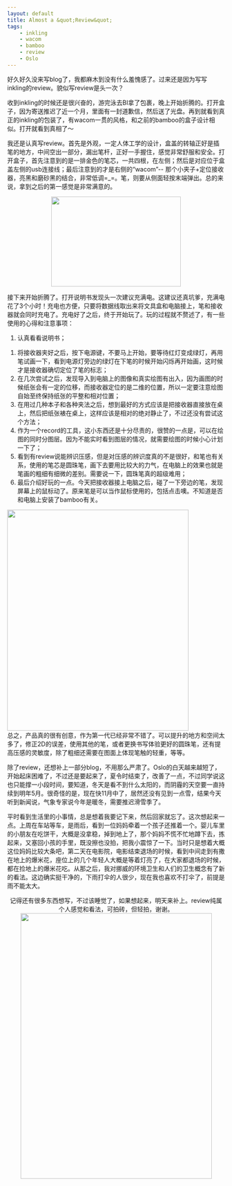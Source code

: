 ```yaml
---
layout: default
title: Almost a &quot;Review&quot;
tags:
    - inkling
    - wacom
    - bamboo
    - review
    - Oslo
---
```


好久好久没来写blog了，我都麻木到没有什么羞愧感了。过来还是因为写写inkling的review。貌似写review是头一次？

收到inkling的时候还是很兴奋的，游完泳去BI拿了包裹，晚上开始折腾的。打开盒子，因为寄送推迟了近一个月，里面有一封道歉信，然后送了光盘。再到就看到真正的inkling的包装了，有wacom一贯的风格，和之前的bamboo的盒子设计相似。打开就看到真相了～

我还是认真写review。首先是外观，一定人体工学的设计，盒盖的转轴正好是插笔的地方，中间空出一部分，漏出笔杆，正好一手握住，感觉非常舒服和安全。打开盒子，首先注意到的是一排金色的笔芯，一共四根，在左侧；然后是对应位于盒盖左侧的usb连接线；最后注意到的才是右侧的“wacom”-- 那个小夹子+定位接收器，亮黑和磨砂黑的结合，非常低调=_=。笔，则要从侧面轻按末端弹出。总的来说，拿到之后的第一感觉是非常满意的。
<p style="text-align:center;"><a href="http://windsdiary.files.wordpress.com/2011/11/dscf98171.jpg"><img class="aligncenter size-medium wp-image-63" title="inkling inside" src="http://windsdiary.files.wordpress.com/2011/11/dscf98171.jpg?w=300" alt="" width="300" height="208" /></a></p>
接下来开始折腾了。打开说明书发现头一次建议充满电。这建议还真坑爹，充满电花了3个小时！充电也方便，只要将数据线取出来将文具盒和电脑接上，笔和接收器就会同时充电了。充电好了之后，终于开始玩了。玩的过程就不赘述了，有一些使用的心得和注意事项：

1. 认真看看说明书；
<ol>
	<li>将接收器夹好之后，按下电源键，不要马上开始，要等待红灯变成绿灯，再用笔试画一下，看到电源灯旁边的绿灯在下笔的时候开始闪烁再开始画，这时候才是接收器确切定位了笔的标志；</li>
	<li>在几次尝试之后，发现导入到电脑上的图像和真实绘图有出入，因为画图的时候纸张会有一定的位移，而接收器定位的是二维的位置，所以一定要注意绘图自始至终保持纸张的平整和相对位置；</li>
	<li>在用过几种本子和各种夹法之后，想到最好的方式应该是把接收器直接放在桌上，然后把纸张裱在桌上，这样应该是相对的绝对静止了，不过还没有尝试这个方法；</li>
	<li>作为一个record的工具，这小东西还是十分尽责的，很赞的一点是，可以在绘图的同时分图层。因为不能实时看到图层的情况，就需要绘图的时候小心计划一下了；</li>
	<li>看到有review说能辨识压感，但是对压感的辨识度真的不是很好，和笔也有关系，使用的笔芯是圆珠笔，画下去要用比较大的力气，在电脑上的效果也就是笔画的粗细有细微的差别。需要说一下，圆珠笔真的超级难用；</li>
	<li>最后介绍好玩的一点。今天把接收器接上电脑之后，碰了一下旁边的笔，发现屏幕上的鼠标动了。原来笔是可以当作鼠标使用的，包括点击噢。不知道是否和电脑上安装了bamboo有关。</li>
</ol>
<div><a href="http://windsdiary.files.wordpress.com/2011/11/compare1.jpg"><img class="aligncenter size-large wp-image-65" title="compare" src="http://windsdiary.files.wordpress.com/2011/11/compare1.jpg?w=841" alt="" width="420" height="511" /></a></div>
总之，产品真的很有创意，作为第一代已经非常不错了。可以提升的地方和空间太多了，修正2D的误差，使用其他的笔，或者更换书写体验更好的圆珠笔，还有提高压感的灵敏度，除了粗细还需要在图面上体现笔触的轻重，等等。

除了review，还想补上一部分blog，不用那么严肃了。Oslo的白天越来越短了，开始起床困难了，不过还是要起来了，夏令时结束了，改善了一点，不过同学说这也只能撑一小段时间，要知道，冬天是看不到什么太阳的，而阴霾的天空要一直持续到明年5月。很奇怪的是，现在快11月中了，居然还没有见到一点雪，结果今天听到新闻说，气象专家说今年是暖冬，需要推迟滑雪季了。

平时看到生活里的小事情，总是想着我要记下来，然后回家就忘了。这次想起来一点。上周在车站等车，是雨后，看到一位妈妈牵着一个孩子还推着一个。婴儿车里的小朋友在吃饼干，大概是没拿稳，掉到地上了，那个妈妈不慌不忙地蹲下去，拣起来，又塞回小孩的手里，既没擦也没拍，把我小震惊了一下。当时只是想着大概这位妈妈比较大条吧，第二天在电影院，电影结束退场的时候，看到中间走到有撒在地上的爆米花，座位上的几个年轻人大概是等着灯亮了，在大家都退场的时候，都在捡地上的爆米花吃。从那之后，我对挪威的环境卫生和人们的卫生概念有了新的看法。这边确实挺干净的，下雨打伞的人很少，现在我也喜欢不打伞了，前提是雨不能太大。
<p style="text-align:center;">记得还有很多东西想写，不过该睡觉了，如果想起来，明天来补上。review纯属个人感觉和看法，可拍砖，但轻拍，谢谢。<a href="http://windsdiary.files.wordpress.com/2011/11/dscf9818.jpg"><img class="aligncenter size-large wp-image-66" title="recent" src="http://windsdiary.files.wordpress.com/2011/11/dscf9818.jpg?w=738" alt="" width="443" height="614" /></a><a href="http://windsdiary.files.wordpress.com/2011/11/dscf9817.jpg">
</a></p>
